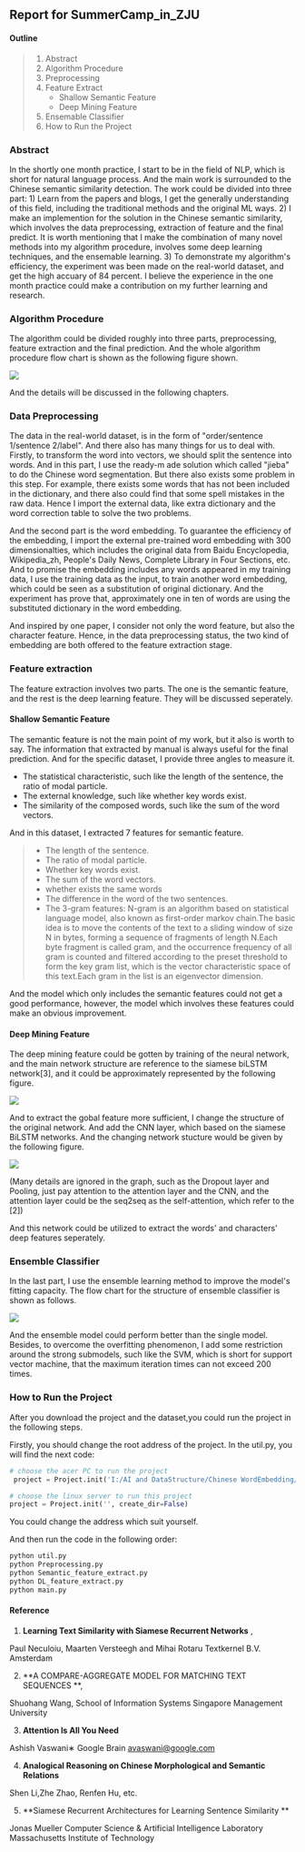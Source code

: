 ## Report for SummerCamp_in_ZJU 

#### Outline

> 1. Abstract
> 2. Algorithm Procedure
> 3. Preprocessing
> 4. Feature Extract
>    + Shallow Semantic Feature
>    + Deep Mining Feature
> 5. Ensemable Classifier
> 6. How to Run the Project





### Abstract 



In the shortly one month practice, I start to be in the field of NLP, which is short for natural language process.  And the main work is surrounded to the Chinese semantic similarity detection.  The work could be divided into three part: 1) Learn from  the papers and blogs,  I get the generally understanding  of this field, including the traditional methods and the original ML ways. 2) I make an implemention for the solution in the Chinese semantic similarity, which involves the data preprocessing, extraction of feature and the final predict.  It is worth mentioning that I make the combination of many novel methods into my algorithm procedure, involves some deep learning techniques, and the ensemable learning. 3) To demonstrate my algorithm's efficiency,   the experiment was been made on the real-world dataset, and get the high accuary of 84 percent.  I believe the experience in the one month practice could make a contribution on my further learning and research. 



### Algorithm Procedure



The algorithm could be divided roughly into three parts, preprocessing, feature extraction and the final prediction. And the whole algorithm procedure flow chart is shown as the following figure shown.

![](img\whole_procedure.png)

And the details will be discussed in the following chapters.



### Data Preprocessing



The data in the real-world dataset, is in the form of  "order/sentence 1/sentence 2/label". And there also has many things for us to deal with. Firstly, to  transform the word into vectors, we should split the sentence into words. And in this part, I use the ready-m ade solution which called "jieba" to do the Chinese word segmentation. But there also exists some problem in this step. For example, there exists some words that has not been included in the dictionary, and there also could find that some spell mistakes in the raw data. Hence I import the external data, like extra dictionary and the word correction table to solve the two problems. 

And  the second part is the word embedding. To guarantee the efficiency of the embedding, I import the external pre-trained word embedding with 300 dimensionalties, which includes the original data from Baidu Encyclopedia,  Wikipedia_zh, People's Daily News, Complete Library in Four Sections, etc. And to promise the embedding includes any words appeared in my training data, I use the training data as the input, to train another word embedding, which could be seen as a substitution of original dictionary. And the experiment has prove that, approximately one in ten of words are using the substituted dictionary in the word embedding.

And inspired by one paper, I consider not only the word feature, but also the character feature. Hence, in the data preprocessing status, the two kind of embedding are both  offered  to the feature extraction stage. 



### Feature extraction



The feature extraction involves two parts. The one is the semantic feature, and the rest is the deep learning feature. They will be discussed seperately.

#### Shallow Semantic Feature

The semantic feature is not the main point of my work, but it also is worth to say. The information that extracted by manual is always useful for the final prediction. And for the specific dataset, I provide three angles to measure it. 

- The statistical characteristic, such like the length of the sentence, the ratio of modal particle.
- The external knowledge, such like whether key words exist.
- The similarity of the composed words, such like the sum of the word vectors. 

And in this dataset, I extracted 7 features for semantic feature.

> + The length of the sentence.
> + The ratio of modal particle.
> + Whether key words exist.
> + The sum of the word vectors.
> + whether exists the same words
> + The difference in the word of the two sentences.
> + The 3-gram features: N-gram is an algorithm based on statistical language model, also known as first-order markov chain.The basic idea is to move the contents of the text to a sliding window of size N in bytes, forming a sequence of fragments of length N.Each byte fragment is called gram, and the occurrence frequency of all gram is counted and filtered according to the preset threshold to form the key gram list, which is the vector characteristic space of this text.Each gram in the list is an eigenvector dimension. 

And the model which only includes the semantic features could not get a good performance, however, the model which involves these features could make an obvious improvement. 

#### Deep Mining Feature

The deep mining feature could be gotten by training of the neural network, and the main network structure are reference to the siamese biLSTM network[3],  and it could be approximately represented by the following figure.

![](img/bilstm.png)

And to extract the gobal feature more sufficient, I change the structure of the original network. And add the CNN layer, which based on the siamese BiLSTM networks. And the changing network stucture would be given by the following figure.

![](img/DL_S.png)



(Many details are ignored in the graph, such as the Dropout layer and Pooling, just pay attention to the attention layer and the CNN, and the attention layer could be the seq2seq as the self-attention, which refer to the [2])

And this network could be utilized to extract the words' and characters' deep features seperately. 

### Ensemble Classifier

In the last part, I use the ensemble learning method to improve the model's fitting capacity. The flow chart for the structure of ensemble classifier is  shown as follows.

![](img/ense_learn.png)

And the  ensemble model could perform better than the single model. Besides, to overcome the overfitting phenomenon, I add some restriction around the strong submodels, such like the SVM, which is short for support vector machine, that the maximum iteration times can not exceed 200 times. 



### How to Run the Project

After you download the project and the dataset,you could run the project in the following steps.

Firstly, you should change the root address of the project. In the util.py, you will find the next code:

```python
# choose the acer PC to run the project
 project = Project.init('I:/AI and DataStructure/Chinese WordEmbedding/SummerNLP',create_dir=False)

# choose the linux server to run this project
project = Project.init('', create_dir=False)
```

You could change the address which suit yourself.

And then run the code in the following order:

```python
python util.py
python Preprocessing.py
python Semantic_feature_extract.py
python DL_feature_extract.py
python main.py
```





#### Reference

1. **Learning Text Similarity with Siamese Recurrent Networks** ,

Paul Neculoiu, Maarten Versteegh and Mihai Rotaru Textkernel B.V. Amsterdam    

2. **A COMPARE-AGGREGATE MODEL FOR MATCHING TEXT SEQUENCES **,

Shuohang Wang, School of Information Systems Singapore Management University    

3. **Attention Is All You Need** 

Ashish Vaswani∗ Google Brain avaswani@google.com     

4. **Analogical Reasoning on Chinese Morphological and Semantic Relations**

Shen Li,Zhe Zhao, Renfen Hu, etc.

5. **Siamese Recurrent Architectures for Learning Sentence Similarity **

Jonas Mueller Computer Science & Artificial Intelligence Laboratory Massachusetts Institute of Technology    
